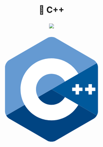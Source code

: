 <h1 align="center"> 📁 C++ 


<p align="center"><img src="http://img.shields.io/static/v1?label=STATUS&message=Learning%20Ever&color=GREEN&style=for-the-badge"/></p>

 <?xml version="1.0" encoding="utf-8"?>
<!-- Generator: Adobe Illustrator 16.0.4, SVG Export Plug-In . SVG Version: 6.00 Build 0)  -->
<!DOCTYPE svg PUBLIC "-//W3C//DTD SVG 1.1//EN" "http://www.w3.org/Graphics/SVG/1.1/DTD/svg11.dtd">
<svg version="1.1" id="Layer_1" xmlns="http://www.w3.org/2000/svg" xmlns:xlink="http://www.w3.org/1999/xlink" x="0px" y="0px"
	 width="306px" height="344.35px" viewBox="0 0 306 344.35" enable-background="new 0 0 306 344.35" xml:space="preserve">
<path fill="#00599C" d="M302.107,258.262c2.401-4.159,3.893-8.845,3.893-13.053V99.14c0-4.208-1.49-8.893-3.892-13.052L153,172.175
	L302.107,258.262z"/>
<path fill="#004482" d="M166.25,341.193l126.5-73.034c3.644-2.104,6.956-5.737,9.357-9.897L153,172.175L3.893,258.263
	c2.401,4.159,5.714,7.793,9.357,9.896l126.5,73.034C147.037,345.401,158.963,345.401,166.25,341.193z"/>
<path fill="#659AD2" d="M302.108,86.087c-2.402-4.16-5.715-7.793-9.358-9.897L166.25,3.156c-7.287-4.208-19.213-4.208-26.5,0
	L13.25,76.19C5.962,80.397,0,90.725,0,99.14v146.069c0,4.208,1.491,8.894,3.893,13.053L153,172.175L302.108,86.087z"/>
<g>
	<path fill="#FFFFFF" d="M153,274.175c-56.243,0-102-45.757-102-102s45.757-102,102-102c36.292,0,70.139,19.53,88.331,50.968
		l-44.143,25.544c-9.105-15.736-26.038-25.512-44.188-25.512c-28.122,0-51,22.878-51,51c0,28.121,22.878,51,51,51
		c18.152,0,35.085-9.776,44.191-25.515l44.143,25.543C223.142,254.644,189.294,274.175,153,274.175z"/>
</g>
<g>
	<polygon fill="#FFFFFF" points="255,166.508 243.666,166.508 243.666,155.175 232.334,155.175 232.334,166.508 221,166.508 
		221,177.841 232.334,177.841 232.334,189.175 243.666,189.175 243.666,177.841 255,177.841 	"/>
</g>
<g>
	<polygon fill="#FFFFFF" points="297.5,166.508 286.166,166.508 286.166,155.175 274.834,155.175 274.834,166.508 263.5,166.508 
		263.5,177.841 274.834,177.841 274.834,189.175 286.166,189.175 286.166,177.841 297.5,177.841 	"/>
</g>
</svg>

</h1>
 

